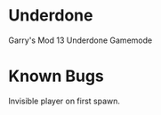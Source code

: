Underdone
=========

Garry's Mod 13 Underdone Gamemode

Known Bugs
=========

Invisible player on first spawn.
